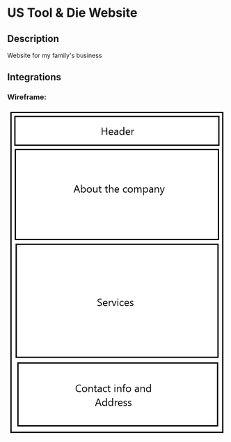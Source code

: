 # US Tool & Die Website

## Description

Website for my family's business

## Integrations

### Wireframe:

![Wireframe](/public/Wireframe.png)
